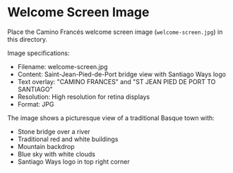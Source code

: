 # Welcome Screen Image

Place the Camino Francés welcome screen image (`welcome-screen.jpg`) in this directory.

Image specifications:
- Filename: welcome-screen.jpg
- Content: Saint-Jean-Pied-de-Port bridge view with Santiago Ways logo
- Text overlay: "CAMINO FRANCES" and "ST JEAN PIED DE PORT TO SANTIAGO"
- Resolution: High resolution for retina displays
- Format: JPG

The image shows a picturesque view of a traditional Basque town with:
- Stone bridge over a river
- Traditional red and white buildings
- Mountain backdrop
- Blue sky with white clouds
- Santiago Ways logo in top right corner 